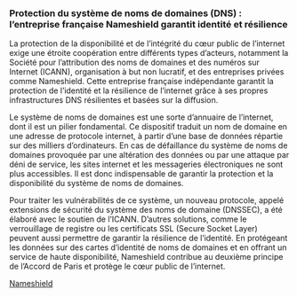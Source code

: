 ### Protection du système de noms de domaines (DNS) : l’entreprise française Nameshield garantit identité et résilience

La protection de la disponibilité et de l’intégrité du cœur public de l’internet exige une étroite coopération entre différents types d’acteurs, notamment la Société pour l’attribution des noms de domaines et des numéros sur Internet (ICANN), organisation à but non lucratif, et des entreprises privées comme Nameshield. Cette entreprise française indépendante garantit la protection de l’identité et la résilience de l’internet grâce à ses propres infrastructures DNS résilientes et basées sur la diffusion.

Le système de noms de domaines est une sorte d’annuaire de l’internet, dont il est un pilier fondamental. Ce dispositif traduit un nom de domaine en une adresse de protocole internet, à partir d’une base de données répartie sur des milliers d’ordinateurs. En cas de défaillance du système de noms de domaines provoquée par une altération des données ou par une attaque par déni de service, les sites internet et les messageries électroniques ne sont plus accessibles. Il est donc indispensable de garantir la protection et la disponibilité du système de noms de domaines.

Pour traiter les vulnérabilités de ce système, un nouveau protocole, appelé extensions de sécurité du système des noms de domaine (DNSSEC), a été élaboré avec le soutien de l’ICANN. D’autres solutions, comme le verrouillage de registre ou les certificats SSL (Secure Socket Layer) peuvent aussi permettre de garantir la résilience de l’identité. En protégeant les données sur des cartes d’identité de noms de domaines et en offrant un service de haute disponibilité, Nameshield contribue au deuxième principe de l’Accord de Paris et protège le cœur public de l’internet.

[Nameshield](https://www.nameshield.com/)
